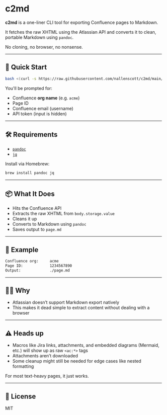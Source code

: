 # c2md

**c2md** is a one-liner CLI tool for exporting Confluence pages to Markdown.

It fetches the raw XHTML using the Atlassian API and converts it to clean, portable Markdown using `pandoc`.

No cloning, no browser, no nonsense.

---

## 🚀 Quick Start

```bash
bash <(curl -s https://raw.githubusercontent.com/nallenscott/c2md/main/convert.sh)
```

You'll be prompted for:
- Confluence **org name** (e.g. `acme`)
- Page ID
- Confluence email (username)
- API token (input is hidden)

---

## 🛠 Requirements

- [`pandoc`](https://pandoc.org/installing.html)
- [`jq`](https://stedolan.github.io/jq/)

Install via Homebrew:

```bash
brew install pandoc jq
```

---

## 📦 What It Does

- Hits the Confluence API
- Extracts the raw XHTML from `body.storage.value`
- Cleans it up
- Converts to Markdown using `pandoc`
- Saves output to `page.md`

---

## 🧪 Example

```bash
Confluence org:     acme
Page ID:            1234567890
Output:             ./page.md
```

---

## 🙋‍♂️ Why

- Atlassian doesn’t support Markdown export natively
- This makes it dead simple to extract content without dealing with a browser

---

## ⚠️ Heads up

- Macros like Jira links, attachments, and embedded diagrams (Mermaid, etc.) will show up as raw `<ac:*>` tags
- Attachments aren’t downloaded
- Some cleanup might still be needed for edge cases like nested formatting

For most text-heavy pages, it just works.

---

## 📝 License

MIT
